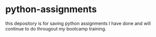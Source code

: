 # python-assignments
this depository is for saving python assignments I have done and will continue to do througout my bootcamp training.
